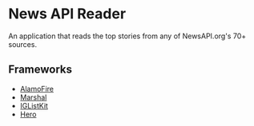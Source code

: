# News API Reader
An application that reads the top stories from any of NewsAPI.org's 70+ sources.

## Frameworks
* [AlamoFire](https://github.com/Alamofire/Alamofire)
* [Marshal](https://github.com/utahiosmac/Marshal)
* [IGListKit](https://github.com/Instagram/IGListKit)
* [Hero](https://github.com/lkzhao/Hero)

